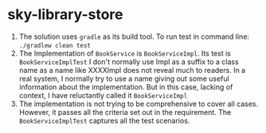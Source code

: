 # sky-library-store

1. The solution uses `gradle` as its build tool. To run test in command line:
   `./gradlew clean test`
2. The Implementation of `BookService` is `BookServiceImpl`. Its test is `BookServiceImplTest`
   I don't normally use Impl as a suffix to a class name as a name like XXXXImpl does not reveal much to readers.
   In a real system, I normally try to use a name giving out some useful information about the implementation. But 
   in this case, lacking of context, I have reluctantly called it `BookServiceImpl` 
3. The implementation is not trying to be comprehensive to cover all cases. However, it passes all the criteria set out 
   in the requirement. The `BookServiceImplTest` captures all the test scenarios.
